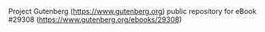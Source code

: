 Project Gutenberg (https://www.gutenberg.org) public repository for eBook #29308 (https://www.gutenberg.org/ebooks/29308)
